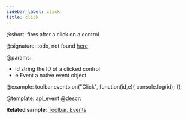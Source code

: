 ```yaml
---
sidebar_label: click
title: click
---          
```


@short: fires after a click on a control

@signature: todo, not found [here](https://cdn.dhtmlx.com/suite/pro/edge/types/ts-toolbar/sources/types.d.ts)

<!-- void click(string id,Event e){ ... }; -- void??? -->

@params:
- id 		string		the ID of a clicked control
- e 		Event		a native event object


@example:
toolbar.events.on("Click", function(id,e){
    console.log(id);
});


@template: api_event
@descr:

**Related sample**: [Toolbar. Events](https://snippet.dhtmlx.com/xvak1p5y)

